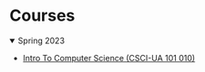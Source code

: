 # Courses

<details open>
  <summary>Spring 2023</summary>

- [Intro To Computer Science (CSCI-UA 101 010)](https://nyu-daniel-zint.github.io/nyu-intro-to-computer-science/)

</details>
